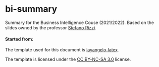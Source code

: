# bi-summary
Summary for the Business Intelligence Couse (2021/2022).
Based on the slides owned by the professor [Stefano Rizzi](https://www.unibo.it/sitoweb/stefano.rizzi/didattica).

#### Started from:
The template used for this document is [layangelo-latex](https://github.com/AngeloFilaseta/layangelo-latex).

The template is licensed under the [CC BY-NC-SA 3.0](https://creativecommons.org/licenses/by-nc-sa/3.0/) license.
